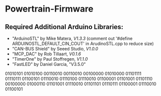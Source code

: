 # Powertrain-Firmware

## Required Additional Arduino Libraries:
- "ArduinoSTL" by Mike Matera, *V1.3.3* (comment out '#define ARDUINOSTL_DEFAULT_CIN_COUT' in ArudinoSTL.cpp to reduce size)
- "CAN-BUS Shield" by Seeed Studio, *V1.0.0*
- "MCP_DAC" by Rob Tillaart, *V0.1.6*
- "TimerOne" by Paul Stoffregen, *V1.1.0*
- "FastLED" by Daniel Garcia, "V3.5.0"


01010101 01010100 00110010 00110010 00100000 01010000 01101111 01110111 01100101 01110010 01110100 01110010 01100001 01101001 01101110 00100000 01000110 01101001 01110010 01101101 01110111 01100001 01110010 01100101